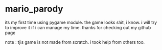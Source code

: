 # mario_parody
its my first time using pygame module. the game looks shit, i know. i will try to improve it if i can manage my time. thanks for checking out my github page
 
note : tjis game is not made from scratch. i took help from others too.
